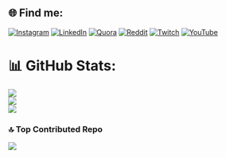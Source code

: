 ## 🌐 Find me:
[![Instagram](https://img.shields.io/badge/Instagram-%23E4405F.svg?logo=Instagram&logoColor=white)](https://instagram.com/theakarshgupta) [![LinkedIn](https://img.shields.io/badge/LinkedIn-%230077B5.svg?logo=linkedin&logoColor=white)](https://linkedin.com/in/akarshh) [![Quora](https://img.shields.io/badge/Quora-%23B92B27.svg?logo=Quora&logoColor=white)](https://quora.com/profile/Akarsh-153) [![Reddit](https://img.shields.io/badge/Reddit-%23FF4500.svg?logo=Reddit&logoColor=white)](https://reddit.com/user/itsakarsh) [![Twitch](https://img.shields.io/badge/Twitch-%239146FF.svg?logo=Twitch&logoColor=white)](https://twitch.tv/AkarshX) [![YouTube](https://img.shields.io/badge/YouTube-%23FF0000.svg?logo=YouTube&logoColor=white)](https://youtube.com/@akarshgupta) 

# 📊 GitHub Stats:
![](https://github-readme-stats.vercel.app/api?username=AkarshGuptaa&theme=dark&hide_border=false&include_all_commits=false&count_private=false)<br/>
![](https://github-readme-streak-stats.herokuapp.com/?user=AkarshGuptaa&theme=dark&hide_border=false)<br/>
![](https://github-readme-stats.vercel.app/api/top-langs/?username=AkarshGuptaa&theme=dark&hide_border=false&include_all_commits=false&count_private=false&layout=compact)

### 🔝 Top Contributed Repo
![](https://github-contributor-stats.vercel.app/api?username=AkarshGuptaa&limit=5&theme=tokyonight&combine_all_yearly_contributions=true)
